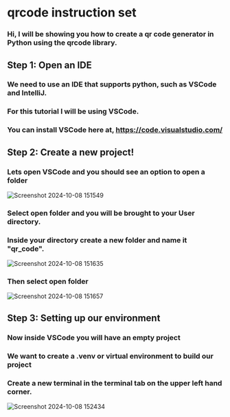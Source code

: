# qrcode instruction set

### Hi, I will be showing you how to create a qr code generator in Python using the qrcode library.

## Step 1: Open an IDE
### We need to use an IDE that supports python, such as VSCode and IntelliJ.
### For this tutorial I will be using VSCode.
### You can install VSCode here at, https://code.visualstudio.com/

## Step 2: Create a new project!
### Lets open VSCode and you should see an option to open a folder
![Screenshot 2024-10-08 151549](https://github.com/user-attachments/assets/ce3e369e-a041-417f-9084-9d1d397a45c5)
### Select open folder and you will be brought to your User directory.
### Inside your directory create a new folder and name it "qr_code".
![Screenshot 2024-10-08 151635](https://github.com/user-attachments/assets/67cd4bc1-5fcf-47fb-b422-21aa44ad22f4)
### Then select open folder
![Screenshot 2024-10-08 151657](https://github.com/user-attachments/assets/06ab74f2-a9e3-4c60-9639-46a6fcb4e35d)

## Step 3: Setting up our environment
### Now inside VSCode you will have an empty project
### We want to create a .venv or virtual environment to build our project
### Create a new terminal in the terminal tab on the upper left hand corner.
![Screenshot 2024-10-08 152434](https://github.com/user-attachments/assets/0d740ee4-2513-4f1f-a1b9-528c2b752cf3)
